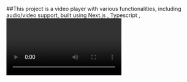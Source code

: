 ##This project is a video player with various functionalities, including audio/video support, built using Next.js , Typescript , <video> tag and Zustand for state management.
